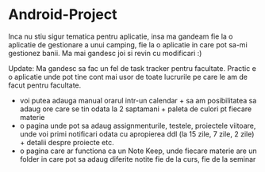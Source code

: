# Android-Project


Inca nu stiu sigur tematica pentru aplicatie, insa ma gandeam fie la o aplicatie de gestionare a unui camping, fie la o aplicatie in care pot sa-mi gestionez banii. 
Ma mai gandesc joi si revin cu modificari :)

Update: Ma gandesc sa fac un fel de task tracker pentru facultate. Practic e o aplicatie unde pot tine cont mai usor de toate lucrurile pe care le am de facut pentru facultate.
  - voi putea adauga manual orarul intr-un calendar + sa am posibilitatea sa adaug ore care se tin odata la 2 saptamani + paleta de culori pt fiecare materie
  - o pagina unde pot sa adaug assignmenturile, testele, proiectele viitoare, unde voi primi notificari odata cu apropierea ddl (la 15 zile, 7 zile, 2 zile) + detalii despre proiecte etc.
  - o pagina care ar functiona ca un Note Keep, unde fiecare materie are un folder in care pot sa adaug diferite notite fie de la curs, fie de la seminar
